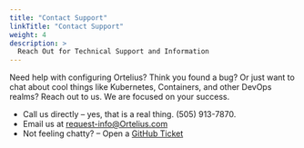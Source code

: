 ```yaml
---
title: "Contact Support"
linkTitle: "Contact Support"
weight: 4
description: >
  Reach Out for Technical Support and Information
---
```


Need help with configuring Ortelius? Think you found a bug? Or just want to chat about cool things like Kubernetes, Containers, and other DevOps realms? Reach out to us. We are focused on your success.

- Call us directly – yes, that is a real thing. (505) 913-7870.
- Email us at [request-info@Ortelius.com](mailto:request-info@Ortelius.com)
- Not feeling chatty? – Open a [GitHub Ticket](https://github.com/OrteliusProject/Ortelius-Pro/issues)
